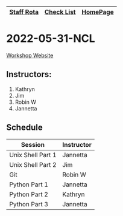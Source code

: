 |[Staff Rota](rota.md)|[Check List](checklist.md)|[HomePage](http://carpentries.ncldata.dev)|
|-|-|-|

# 2022-05-31-NCL

[Workshop Website](https://github.com/NclRSE-Training/2021-05-31-NCL)

## Instructors:

1. Kathryn
1. Jim
1. Robin W
2. Jannetta


## Schedule
|Session|Instructor|
|-|-|
|Unix Shell Part 1|Jannetta|
|Unix Shell Part 2|Jim|
|Git|Robin W|
|Python Part 1|Jannetta|
|Python Part 2|Kathryn|
|Python Part 3|Jannetta|
